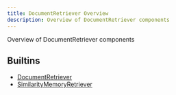 ```yaml
---
title: DocumentRetriever Overview
description: Overview of DocumentRetriever components
---
```

Overview of DocumentRetriever components
## Builtins
* [DocumentRetriever](/docs/components/documentretriever/documentretriever/)
* [SimilarityMemoryRetriever](/docs/components/documentretriever/similaritymemoryretriever/)